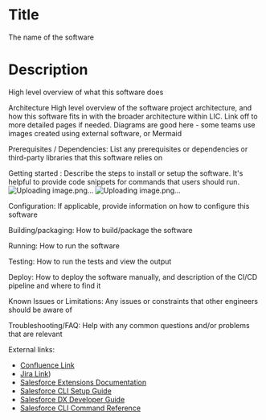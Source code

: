 # Title
The name of the software

# Description
High level overview of what this software does

Architecture
High level overview of the software project architecture, and how this software fits in with the broader architecture within LIC. Link off to more detailed pages if needed. Diagrams are good here - some teams use images created using external software, or Mermaid

Prerequisites / Dependencies: List any prerequisites or dependencies or third-party libraries that this software relies on

Getting started : Describe the steps to install or setup the software. It's helpful to provide code snippets for commands that users should run.
![Uploading image.png…]()
![Uploading image.png…]()



Configuration: If applicable, provide information on how to configure this software

Building/packaging: How to build/package the software 

Running: How to run the software 

Testing: How to run the tests and view the output

Deploy: How to deploy the software manually, and description of the CI/CD pipeline and where to find it

Known Issues or Limitations:  Any issues or constraints that other engineers should be aware of

Troubleshooting/FAQ: Help with any common questions and/or problems that are relevant

External links: 
- [Confluence Link](https://licnz.atlassian.net/wiki/spaces/PBC/overview?homepageId=2085324099)
- [Jira Link](https://licnz.atlassian.net/wiki/spaces/PBC/overview?homepageId=2085324099))
- [Salesforce Extensions Documentation](https://developer.salesforce.com/tools/vscode/)
- [Salesforce CLI Setup Guide](https://developer.salesforce.com/docs/atlas.en-us.sfdx_setup.meta/sfdx_setup/sfdx_setup_intro.htm)
- [Salesforce DX Developer Guide](https://developer.salesforce.com/docs/atlas.en-us.sfdx_dev.meta/sfdx_dev/sfdx_dev_intro.htm)
- [Salesforce CLI Command Reference](https://developer.salesforce.com/docs/atlas.en-us.sfdx_cli_reference.meta/sfdx_cli_reference/cli_reference.htm)
